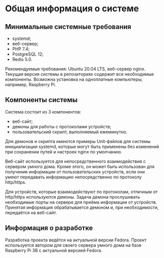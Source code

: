 # Общая информация о системе

## Минимальные системные требования

- systemd;
- веб-сервер;
- PHP 7.4;
- PostgreSQL 12;
- Redis 5.0.

Рекомендуемые требования: Ubuntu 20.04 LTS, веб-сервер nginx. Текущая версия системы в репозиториях содержит все необходимые компоненты. Возможна установка на одноплатные компьютеры, например, Raspberry Pi.

## Компоненты системы

Система состоит из 3 компонентов:

- веб-сайт;
- демоны для работы с протоколами устройств;
- пользовательский скрипт, выполняемый ежеминутно.

Для демонов и скрипта имеются примеры Unit-файлов для системы инициализации systemd, которые могут быть применены без изменений при сохранении путей и настроек nginx по умолчанию.

Веб-сайт используется для непосредственного взаимодействия с сервером умного дома. Кроме этого, он может быть использован для получения информации от пользовательских устройств, если они умеют передавать информацию непосредственно по протоколу http/https.

Для устройств, которые взаимодействуют по протоколам, отличным от http/https используются демоны. Задача демона прослушивать необходимые порты на сервере для приёма информации от устройств. Принятая информация обрабатывается демоном и, при необходимости, передаётся на веб-сайт.

## Информация о разработке

Разработка проекта ведётся на актуальной версии Fedora. Проект используется автором для своего сервера умного дома на базе Raspberry Pi 3B с актуальной версией Fedora.
